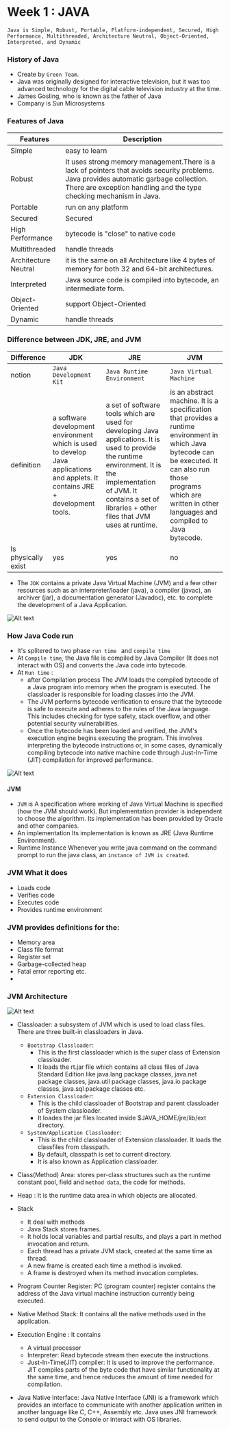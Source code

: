 # Week 1 : JAVA

```text
Java is Simple, Robust, Portable, Platform-independent, Secured, High Performance, Multithreaded, Architecture Neutral, Object-Oriented, Interpreted, and Dynamic  
```

### History of Java
- Create by `Green Team`.
- Java was originally designed for interactive television, but it was too advanced technology for the digital cable television industry at the time.
- James Gosling, who is known as the father of Java
- Company is Sun Microsystems

### Features of Java
| Features      | Description |
| ----------- | ----------- |
| Simple   | easy to learn   |
| Robust   | It uses strong memory management.There is a lack of pointers that avoids security problems. Java provides automatic garbage collection. There are exception handling and the type checking mechanism in Java.|
| Portable   | run on any platform  |
| Secured   | Secured  |
| High Performance  | bytecode is "close" to native code  |
| Multithreaded | handle threads  |
| Architecture Neutral | it is the same  on all Architecture like 4 bytes of memory for both 32 and 64-bit architectures.|
| Interpreted | Java source code is compiled into bytecode, an intermediate form. |
| Object-Oriented | support Object-Oriented   |
| Dynamic | handle threads  |

### Difference between JDK, JRE, and JVM
| Difference      | JDK | JRE | JVM |
| -      | - | - | - |
| notion  | `Java Development Kit` | `Java Runtime Environment` | `Java Virtual Machine` |
| definition |  a software development environment which is used to develop Java applications and applets. It contains JRE + development tools. |  a set of software tools which are used for developing Java applications. It is used to provide the runtime environment. It is the implementation of JVM. It contains a set of libraries + other files that JVM uses at runtime. |  is an abstract machine. It is a specification that provides a runtime environment in which Java bytecode can be executed. It can also run those programs which are written in other languages and compiled to Java bytecode.|
| Is physically exist    | yes | yes | no |

- The `JDK` contains a private Java Virtual Machine (JVM) and a few other resources such as an interpreter/loader (java), a compiler (javac), an archiver (jar), a documentation generator (Javadoc), etc. to complete the development of a Java Application.

![Alt text](https://static.javatpoint.com/images/jdk2.png "JDK")

### How Java Code run

- It's splitered to two phase `run time ` and `compile time `
-  At `Compile time`, the Java file is compiled by Java Compiler (It does not interact with OS) and converts the Java code into bytecode.
- At `Run time` :
    - after Compilation process The JVM loads the compiled bytecode of a Java program into memory when the program is executed. The classloader is responsible for loading classes into the JVM.
    - The JVM performs bytecode verification to ensure that the bytecode is safe to execute and adheres to the rules of the Java language. This includes checking for type safety, stack overflow, and other potential security vulnerabilities.
    - Once the bytecode has been loaded and verified, the JVM's execution engine begins executing the program. This involves interpreting the bytecode instructions or, in some cases, dynamically compiling bytecode into native machine code through Just-In-Time (JIT) compilation for improved performance.

![Alt text](https://static.javatpoint.com/images/java-runtime-processing.png "runtime")

#### JVM 
- `JVM` is A specification where working of Java Virtual Machine is specified (how the JVM should work). But implementation provider is independent to choose the algorithm. Its implementation has been provided by Oracle and other companies.
- An implementation Its implementation is known as JRE (Java Runtime Environment).
- Runtime Instance Whenever you write java command on the command prompt to run the java class, an `instance of JVM is created`.

### JVM What it does
- Loads code
- Verifies code
- Executes code
- Provides runtime environment

### JVM provides definitions for the:
- Memory area
- Class file format
- Register set
- Garbage-collected heap
- Fatal error reporting etc.
- 
### JVM Architecture
![Alt text](https://static.javatpoint.com/images/jvm-architecture.png "jvm architecture")
- Classloader: a subsystem of JVM which is used to load class files. There are three built-in classloaders in Java.
    - `Bootstrap Classloader`: 
        - This is the first classloader which is the super class of Extension classloader.
        - It loads the rt.jar file which contains all class files of Java Standard Edition like java.lang package classes, java.net package classes, java.util package classes, java.io package classes, java.sql package classes etc.
    - `Extension Classloader`: 
        -  This is the child classloader of Bootstrap and parent classloader of System classloader.
        -  It loades the jar files located inside $JAVA_HOME/jre/lib/ext directory.
    - `System/Application Classloader`: 
        - This is the child classloader of Extension classloader. It loads the classfiles from classpath.
        - By default, classpath is set to current directory.
        - It is also known as Application classloader.
- Class(Method) Area:  stores per-class structures such as the runtime constant pool, field and `method data`, the code for methods.
-  Heap : It is the runtime data area in which objects are allocated.
-  Stack
    -  It deal with methods
    -  Java Stack stores frames. 
    -  It holds local variables and partial results, and plays a part in method invocation and return.
    -  Each thread has a private JVM stack, created at the same time as thread.
    -  A new frame is created each time a method is invoked.
    -  A frame is destroyed when its method invocation completes.

- Program Counter Register: PC (program counter) register contains the address of the Java virtual machine instruction currently being executed.

- Native Method Stack: It contains all the native methods used in the application.

- Execution Engine : It contains
    - A virtual processor
    - Interpreter: Read bytecode stream then execute the instructions.
    - Just-In-Time(JIT) compiler: It is used to improve the performance. JIT compiles parts of the byte code that have similar functionality at the same time, and hence reduces the amount of time needed for compilation.
    
- Java Native Interface: Java Native Interface (JNI) is a framework which provides an interface to communicate with another application written in another language like C, C++, Assembly etc. Java uses JNI framework to send output to the Console or interact with OS libraries.



